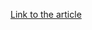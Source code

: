 [Link to the article](https://www.bleepingcomputer.com/news/security/treasury-hackers-also-breached-us-foreign-investments-review-office/)
